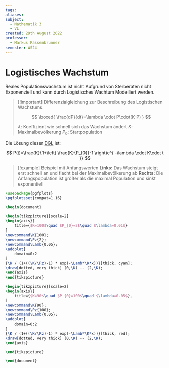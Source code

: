 ```yaml
---
tags: 
aliases: 
subject:
  - Mathematik 3
  - VL
created: 29th August 2022
professor:
  - Markus Passenbrunner
semester: WS24
---
```


# Logistisches Wachstum

Reales Populationswachstum ist nicht Aufgrund von Sterberaten nicht Exponenziell und kann durch Logistisches Wachtum Modelliert werden.

> [!important] Differenzialgleichung zur Beschreibung des Logistischen Wachstums 
> 
> $$
> \boxed{ \frac{dP}{dt}=\lambda \cdot P\cdot(K-P) }
> $$
> 
>$\lambda$: Koeffizient wie schnell sich das Wachstum ändert
>$K$: Maximalbevölkerung
>$P_{0}$: Startpopulation

Die Lösung dieser [DGL](../GDGL.md) ist:

$$
P(t)=\frac{K}{1+\left( \frac{K}{P_{0}}-1 \right)e^{ -\lambda \cdot K\cdot t }}
$$



>[!example] Beispiel mit Anfangswerten
> **Links:** Das Wachstum steigt erst schnell an und flacht bei der Maximalbevölkerung ab
> **Rechts:** Die Anfangspopulation ist größer als die maximal Population und sinkt exponentiell
> 
```tikz
\usepackage{pgfplots}
\pgfplotsset{compat=1.16}

\begin{document}

\begin{tikzpicture}[scale=2]
\begin{axis}[
    title={$K=100$\quad $P_{0}=2$\quad $\lambda=0.01$}
]
\newcommand\K{100};
\newcommand\Pz{2};
\newcommand\Lamb{0.05};
\addplot[
	domain=0:2
]
{\K / (1+((\K/\Pz)-1) * exp(-\Lamb*\K*x))}[thick, cyan];
\draw[dotted, very thick] (0,\K) -- (2,\K);
\end{axis}
\end{tikzpicture}

\begin{tikzpicture}[scale=2]
\begin{axis}[
    title={$K=90$\quad $P_{0}=100$\quad $\lambda=0.05$},
]
\newcommand\K{90};
\newcommand\Pz{100};
\newcommand\Lamb{0.05};
\addplot[
	domain=0:2
]
{\K / (1+((\K/\Pz)-1) * exp(-\Lamb*\K*x))}[thick, red];
\draw[dotted, very thick] (0,\K) -- (2,\K);
\end{axis}

\end{tikzpicture}

\end{document}
```

